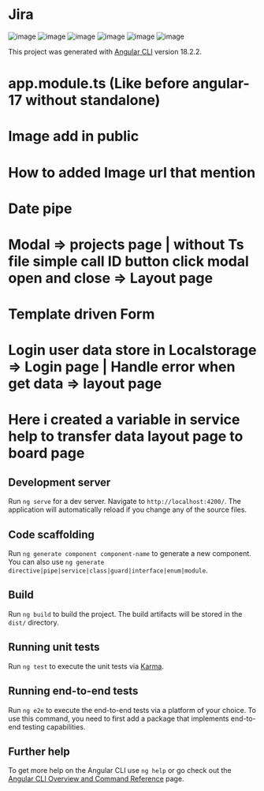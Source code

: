 # Jira
![image](https://github.com/user-attachments/assets/dd165276-b399-4cbb-bc19-29c45eddd3c6)
![image](https://github.com/user-attachments/assets/cdd99571-2f28-4bfe-ba78-ed4716e43d90)
![image](https://github.com/user-attachments/assets/cd93b0e7-c2f4-4b5a-9175-d077decc05e8)
![image](https://github.com/user-attachments/assets/5566368d-7119-46f6-b2a1-a8124a9e7f37)
![image](https://github.com/user-attachments/assets/7f349f9f-1f23-4ae9-9976-3cc211f65262)
![image](https://github.com/user-attachments/assets/eba6a473-c3ff-44c8-b839-edf2b10bf278)




This project was generated with [Angular CLI](https://github.com/angular/angular-cli) version 18.2.2.

# app.module.ts (Like before angular-17 without standalone)
# Image add in public 
# How to added Image url that mention
# Date pipe
# Modal => projects page | without Ts file simple call ID button click modal open and close => Layout page
# Template driven Form
# Login user data store in Localstorage => Login page | Handle error when get data => layout page
# Here i created a variable in service help to transfer data layout page to board page

## Development server

Run `ng serve` for a dev server. Navigate to `http://localhost:4200/`. The application will automatically reload if you change any of the source files.

## Code scaffolding

Run `ng generate component component-name` to generate a new component. You can also use `ng generate directive|pipe|service|class|guard|interface|enum|module`.

## Build

Run `ng build` to build the project. The build artifacts will be stored in the `dist/` directory.

## Running unit tests

Run `ng test` to execute the unit tests via [Karma](https://karma-runner.github.io).

## Running end-to-end tests

Run `ng e2e` to execute the end-to-end tests via a platform of your choice. To use this command, you need to first add a package that implements end-to-end testing capabilities.

## Further help

To get more help on the Angular CLI use `ng help` or go check out the [Angular CLI Overview and Command Reference](https://angular.dev/tools/cli) page.
